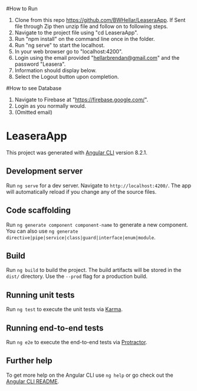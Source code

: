#How to Run
1. Clone from this repo https://github.com/BWHellar/LeaseraApp.
    If
    Sent file through Zip then unzip file and follow on to following steps.
2. Navigate to the project file using "cd LeaseraApp".
3. Run "npm install" on the command line once in the folder.
4. Run "ng serve" to start the localhost.
5. In your web browser go to "localhost:4200".
6. Login using the email provided "hellarbrendan@gmail.com" and the password "Leasera".
7. Information should display below.
8. Select the Logout button upon completion.

#How to see Database
1. Navigate to Firebase at "https://firebase.google.com/".
2. Login as you normally would. 
3. (Omitted email)


# LeaseraApp

This project was generated with [Angular CLI](https://github.com/angular/angular-cli) version 8.2.1.

## Development server

Run `ng serve` for a dev server. Navigate to `http://localhost:4200/`. The app will automatically reload if you change any of the source files.

## Code scaffolding

Run `ng generate component component-name` to generate a new component. You can also use `ng generate directive|pipe|service|class|guard|interface|enum|module`.

## Build

Run `ng build` to build the project. The build artifacts will be stored in the `dist/` directory. Use the `--prod` flag for a production build.

## Running unit tests

Run `ng test` to execute the unit tests via [Karma](https://karma-runner.github.io).

## Running end-to-end tests

Run `ng e2e` to execute the end-to-end tests via [Protractor](http://www.protractortest.org/).

## Further help

To get more help on the Angular CLI use `ng help` or go check out the [Angular CLI README](https://github.com/angular/angular-cli/blob/master/README.md).
